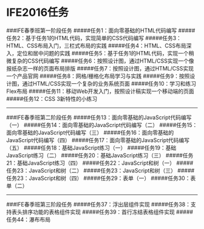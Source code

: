 # IFE2016任务
###IFE春季班第一阶段任务
#####任务1：面向零基础的HTML代码编写
#####任务2：基于任务1的HTML代码，实现简单的CSS代码编写
#####任务3：HTML、CSS布局入门，三栏式布局的实践
#####任务4：HTML、CSS布局深入，定位和居中问题的实践
#####任务5：基于任务1的HTML代码，实现一个稍微复杂的CSS代码编写
#####任务6：按照设计图，通过HTML/CSS实现一个像报纸杂志一样的页面布局排版
#####任务7：按照设计图，通过HTML/CSS实现一个产品官网
#####任务8：网格/栅格化布局学习与实践
#####任务9：按照设计图，通过HTML/CSS实现一个复杂的业务系统页面
#####任务10：学习和练习Flex布局
#####任务11：移动Web开发入门，按照设计稿实现一个移动端的页面
#####任务12：CSS 3新特性的小练习

___

###IFE春季班第二阶段任务
#####任务13：面向零基础的JavaScript代码编写（一）
#####任务14：面向零基础的JavaScript代码编写（二）
#####任务15：面向零基础的JavaScript代码编写（三）
#####任务16：面向零基础的JavaScript代码编写（四）
#####任务17：面向零基础的JavaScript代码编写（五）
#####任务18：基础JavaScript练习（一）
#####任务19：基础JavaScript练习（二）
#####任务20：基础JavaScript练习（三）
#####任务21：基础JavaScript练习（四）
#####任务22：JavaScript和树（一）
#####任务23：JavaScript和树（二）
#####任务23：JavaScript和树（三）
#####任务23：JavaScript和树（四）
#####任务29：表单（一）
#####任务30：表单（二）
  
___
###IFE春季班第三阶段任务
#####任务37：浮出层组件实现
#####任务38：支持表头排序功能的表格组件实现
#####任务39：首行冻结表格组件实现
#####任务44：瀑布布局
